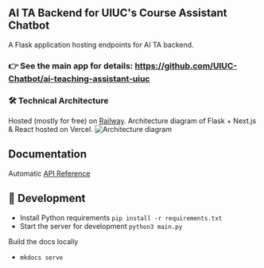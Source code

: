 ## AI TA Backend for UIUC's Course Assistant Chatbot
A Flask application hosting endpoints for AI TA backend.

### 👉 See the main app for details: https://github.com/UIUC-Chatbot/ai-teaching-assistant-uiuc

### 🛠️ Technical Architecture
Hosted (mostly for free) on [Railway](https://railway.app/).
Architecture diagram of Flask + Next.js & React hosted on Vercel. 
![Architecture diagram](https://github.com/UIUC-Chatbot/ai-ta-backend/assets/13607221/bda7b4d6-79ce-4d12-bf8f-cff9207c37af)

## Documentation
Automatic [API Reference](https://uiuc-chatbot.github.io/ai-ta-backend/reference/)

## 📣 Development

- Install Python requirements `pip install -r requirements.txt`
- Start the server for development `python3 main.py`


Build the docs locally 
- `mkdocs serve`
